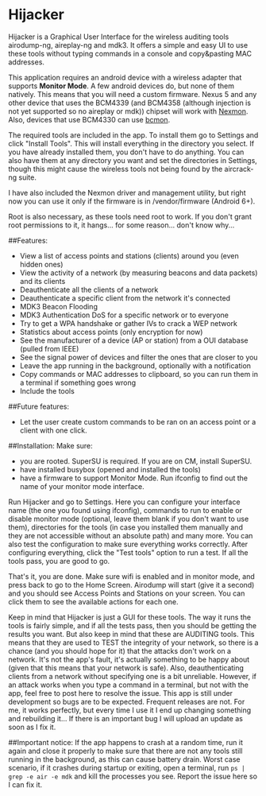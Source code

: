 # Hijacker

Hijacker is a Graphical User Interface for the wireless auditing tools airodump-ng, aireplay-ng and mdk3. It offers a simple and easy UI to use these tools without typing commands in a console and copy&pasting MAC addresses.

This application requires an android device with a wireless adapter that supports **Monitor Mode**. A few android devices do, but none of them natively. This means that you will need a custom firmware. Nexus 5 and any other device that uses the BCM4339 (and BCM4358 (although injection is not yet supported so no aireplay or mdk)) chipset will work with [Nexmon](https://github.com/seemoo-lab/nexmon). Also, devices that use BCM4330 can use [bcmon](http://bcmon.blogspot.gr/).

The required tools are included in the app. To install them go to Settings and click "Install Tools". This will install everything in the directory you select. If you have already installed them, you don't have to do anything. You can also have them at any directory you want and set the directories in Settings, though this might cause the wireless tools not being found by the aircrack-ng suite.

I have also included the Nexmon driver and management utility, but right now you can use it only if the firmware is in /vendor/firmware (Android 6+).

Root is also necessary, as these tools need root to work. If you don't grant root permissions to it, it hangs... for some reason... don't know why...

##Features:
* View a list of access points and stations (clients) around you (even hidden ones)
* View the activity of a network (by measuring beacons and data packets) and its clients
* Deauthenticate all the clients of a network
* Deauthenticate a specific client from the network it's connected
* MDK3 Beacon Flooding
* MDK3 Authentication DoS for a specific network or to everyone
* Try to get a WPA handshake or gather IVs to crack a WEP network
* Statistics about access points (only encryption for now)
* See the manufacturer of a device (AP or station) from a OUI database (pulled from IEEE)
* See the signal power of devices and filter the ones that are closer to you
* Leave the app running in the background, optionally with a notification
* Copy commands or MAC addresses to clipboard, so you can run them in a terminal if something goes wrong
* Include the tools

##Future features:
* Let the user create custom commands to be ran on an access point or a client with one click.

##Installation:
Make sure:
* you are rooted. SuperSU is required. If you are on CM, install SuperSU.
* have installed busybox (opened and installed the tools)
* have a firmware to support Monitor Mode.
Run ifconfig to find out the name of your monitor mode interface.

Run Hijacker and go to Settings. Here you can configure your interface name (the one you found using ifconfig), commands to run to enable or disable monitor mode (optional, leave them blank if you don't want to use them), directories for the tools (in case you installed them manually and they are not accessible without an absolute path) and many more. You can also test the configuration to make sure everything works correctly.
After configuring everything, click the "Test tools" option to run a test. If all the tools pass, you are good to go.

That's it, you are done. Make sure wifi is enabled and in monitor mode, and press back to go to the Home Screen. Airodump will start (give it a second) and you should see Access Points and Stations on your screen. You can click them to see the available actions for each one.

Keep in mind that Hijacker is just a GUI for these tools. The way it runs the tools is fairly simple, and if all the tests pass, then you should be getting the results you want. But also keep in mind that these are AUDITING tools. This means that they are used to TEST the integrity of your network, so there is a chance (and you should hope for it) that the attacks don't work on a network. It's not the app's fault, it's actually something to be happy about (given that this means that your network is safe). Also, deauthenticating clients from a network without specifying one is a bit unreliable. However, if an attack works when you type a command in a terminal, but not with the app, feel free to post here to resolve the issue. This app is still under development so bugs are to be expected. Frequent releases are not.  For me, it works perfectly, but every time I use it I end up changing something and rebuilding it... If there is an important bug I will upload an update as soon as I fix it.

##Important notice:
If the app happens to crash at a random time, run it again and close it properly to make sure that there are not any tools still running in the background, as this can cause battery drain. Worst case scenario, if it crashes during startup or exiting, open a terminal, run `ps | grep -e air -e mdk` and kill the processes you see. Report the issue here so I can fix it.
